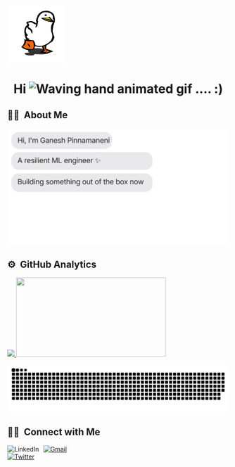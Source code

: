   
<img src = " https://github.com/Ganesh2409/Ganesh2409/blob/output/life_goes_on.gif " width = "130vw" height = "130vh"/>
<h1 align="center">Hi <img src="https://raw.githubusercontent.com/nixin72/nixin72/master/wave.gif" alt="Waving hand animated gif" height="45" width="45" /> .... :) </a></h1>


## 👨‍💻  &nbsp;About Me 

[![](https://github.com/Ganesh2409/Ganesh2409/blob/main/chat.svg)](https://www.linkedin.com/in/ganesh-pinnamaneni/)

## ⚙️ &nbsp;GitHub Analytics

<p align="left">
<a href="https://github.com/Ganesh2409">
  <img height="180em" src="https://github-readme-stats-eight-theta.vercel.app/api?username=Ganesh2409&show_icons=true&theme=algolia&include_all_commits=true&count_private=true"/>
  <img height="180em" width="340em" src="https://github-readme-stats-eight-theta.vercel.app/api/top-langs/?username=Ganesh2409&layout=compact&langs_count=8&theme=algolia"/>
</a>
</p>

![snake animation](https://github.com/Ganesh2409/Ganesh2409/blob/output/github-snake-dark.svg)

## 🤝🏻 &nbsp;Connect with Me

<div class="social-badges">
  <a href="https://www.linkedin.com/in/ganesh-pinnamaneni/" target="_blank">
    <img align="left" alt="LinkedIn" src="https://img.shields.io/badge/LinkedIn-0077B5?style=for-the-badge&logo=linkedin&logoColor=white" style="margin-right: 10px;" />
  </a>

  <a href="mailto:pinnamanenigansh24@gmail.com" target="_blank">
    <img alt="Gmail" src="https://img.shields.io/badge/-gmail-%23D14836?style=for-the-badge&logo=Gmail&logoColor=white" style="margin-right: 10px;" />
  </a>
  </br>

  <a href="https://x.com/pinnamaneni24" target="_blank mt-5px ">
    <img alt="Twitter" src="https://img.shields.io/badge/-twitter-0077B5?style=for-the-badge&logo=Twitter&logoColor=white" />
  </a>
</div>


